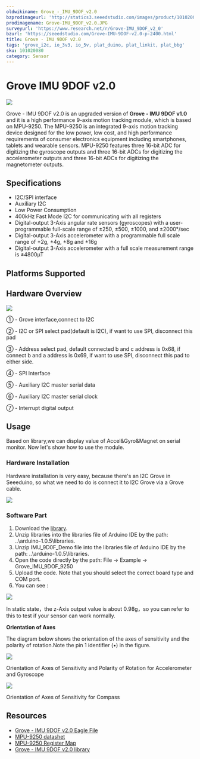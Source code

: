 ```yaml
---
oldwikiname: Grove_-_IMU_9DOF_v2.0
bzprodimageurl: 'http://statics3.seeedstudio.com/images/product/101020080 2.jpg'
prodimagename: Grove-IMU_9DOF_v2.0.JPG
surveyurl: 'https://www.research.net/r/Grove-IMU_9DOF_v2_0'
bzurl: 'https://seeedstudio.com/Grove-IMU-9DOF-v2.0-p-2400.html'
title: Grove - IMU 9DOF v2.0
tags: 'grove_i2c, io_3v3, io_5v, plat_duino, plat_linkit, plat_bbg'
sku: 101020080
category: Sensor
---
```


# Grove IMU 9DOF v2.0

![](https://raw.githubusercontent.com/SeeedDocument/Grove-IMU_9DOF_v2.0/master/img/Grove-IMU_9DOF_v2.0.JPG)

Grove - IMU 9DOF v2.0 is an upgraded version of **Grove - IMU 9DOF v1.0** and it is a high performance 9-axis motion tracking module, which is based on MPU-9250. The MPU-9250 is an integrated 9-axis motion tracking device designed for the low power, low cost, and high performance requirements of consumer electronics equipment including smartphones, tablets and wearable sensors. MPU-9250 features three 16-bit ADC for digitizing the gyroscope outputs and three 16-bit ADCs for digitizing the accelerometer outputs and three 16-bit ADCs for digitizing the magnetometer outputs.

## Specifications

* I2C/SPI interface
* Auxiliary I2C
* Low Power Consumption
* 400kHz Fast Mode I2C for communicating with all registers
* Digital-output 3-Axis angular rate sensors \(gyroscopes\) with a user-programmable full-scale range of ±250, ±500, ±1000, and ±2000°/sec
* Digital-output 3-Axis accelerometer with a programmable full scale range of ±2g, ±4g, ±8g and ±16g
* Digital-output 3-Axis accelerometer with a full scale measurement range is ±4800μT

## Platforms Supported

## Hardware Overview

![](https://raw.githubusercontent.com/SeeedDocument/Grove-IMU_9DOF_v2.0/master/img/Grove-IMU_9DOF_v2_inter.png)

① - Grove interface,connect to I2C

② - I2C or SPI select pad\(default is I2C\), if want to use SPI, disconnect this pad

③ - Address select pad, default connected b and c address is 0x68, if connect b and a address is 0x69, if want to use SPI, disconnect this pad to either side.

④ - SPI Interface

⑤ - Auxiliary I2C master serial data

⑥ - Auxiliary I2C master serial clock

⑦ - Interrupt digital output

## Usage

Based on library,we can display value of Accel&Gyro&Magnet on serial monitor. Now let's show how to use the module.

### Hardware Installation

Hardware installation is very easy, because there's an I2C Grove in Seeeduino, so what we need to do is connect it to I2C Grove via a Grove cable.

![](https://raw.githubusercontent.com/SeeedDocument/Grove-IMU_9DOF_v2.0/master/img/Grove-IMU_9DOF_v2.0_connect.jpg)

### Software Part

1. Download the [library](https://raw.githubusercontent.com/SeeedDocument/Grove-IMU_9DOF_v2.0/master/res/Grove_IMU_9DOF_9250.zip).
2. Unzip libraries into the libraries file of Arduino IDE by the path: ..\arduino-1.0.5\libraries.
3. Unzip IMU\_9D0F\_Demo file into the libraries file of Arduino IDE by the path: ..\arduino-1.0.5\libraries.
4. Open the code directly by the path: File -&gt; Example -&gt; Grove\_IMU\_9DOF\_9250
5. Upload the code. Note that you should select the correct board type and COM port.
6. You can see :

![](https://raw.githubusercontent.com/SeeedDocument/Grove-IMU_9DOF_v2.0/master/img/Grove-IMU_9DOF_v2.0_demo.jpg)

In static state，the z-Axis output value is about 0.98g，so you can refer to this to test if your sensor can work normally.

**Orientation of Axes**

The diagram below shows the orientation of the axes of sensitivity and the polarity of rotation.Note the pin 1 identifier \(•\) in the figure.

![](https://raw.githubusercontent.com/SeeedDocument/Grove-IMU_9DOF_v2.0/master/img/MPU9250_axes.jpg)

Orientation of Axes of Sensitivity and Polarity of Rotation for Accelerometer and Gyroscope

![](https://raw.githubusercontent.com/SeeedDocument/Grove-IMU_9DOF_v2.0/master/img/MPU9250_axes2.jpg)

Orientation of Axes of Sensitivity for Compass

## Resources

* [Grove - IMU 9DOF v2.0 Eagle File](https://raw.githubusercontent.com/SeeedDocument/Grove-IMU_9DOF_v2.0/master/res/Grove-IMU_9DOF_v2.0_sch_pcb.zip)
* [MPU-9250 datashet](https://raw.githubusercontent.com/SeeedDocument/Grove-IMU_9DOF_v2.0/master/res/MPU-9250A_Product_Specification.pdf)
* [MPU-9250 Register Map](https://raw.githubusercontent.com/SeeedDocument/Grove-IMU_9DOF_v2.0/master/res/MPU-9250A_Reg_Map.pdf)
* [Grove - IMU 9DOF v2.0 library](https://raw.githubusercontent.com/SeeedDocument/Grove-IMU_9DOF_v2.0/master/res/Grove_IMU_9DOF_9250.zip)

